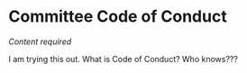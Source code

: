 # Committee Code of Conduct

*Content required*

I am trying this out.  What is Code of Conduct?  Who knows???
